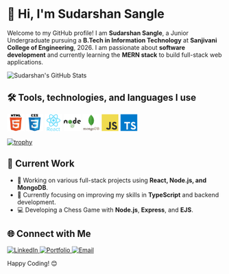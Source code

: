 # 👋 Hi, I'm Sudarshan Sangle

Welcome to my GitHub profile!
I am **Sudarshan Sangle**, a Junior Undergraduate pursuing a **B.Tech in Information Technology** at **Sanjivani College of Engineering**, 2026. I am passionate about **software development** and currently learning the **MERN stack** to build full-stack web applications.

![Sudarshan's GitHub Stats](https://github-readme-stats.vercel.app/api?username=sudarshansangle56&show_icons=true&theme=radical)

## 🛠 Tools, technologies, and languages I use
<p align="left">
  <img src="https://raw.githubusercontent.com/devicons/devicon/master/icons/html5/html5-original-wordmark.svg" alt="html5" width="40" height="40"/>
  <img src="https://raw.githubusercontent.com/devicons/devicon/master/icons/css3/css3-original-wordmark.svg" alt="css3" width="40" height="40"/>
  <img src="https://raw.githubusercontent.com/devicons/devicon/master/icons/react/react-original-wordmark.svg" alt="react" width="40" height="40"/>
  <img src="https://raw.githubusercontent.com/devicons/devicon/master/icons/nodejs/nodejs-original-wordmark.svg" alt="nodejs" width="40" height="40"/>
  <img src="https://raw.githubusercontent.com/devicons/devicon/master/icons/mongodb/mongodb-original-wordmark.svg" alt="mongodb" width="40" height="40"/>
  <img src="https://raw.githubusercontent.com/devicons/devicon/master/icons/javascript/javascript-original.svg" alt="javascript" width="40" height="40"/>
  <img src="https://raw.githubusercontent.com/devicons/devicon/master/icons/typescript/typescript-original.svg" alt="typescript" width="40" height="40"/>
</p>

[![trophy](https://github-profile-trophy.vercel.app/?username=sudarshansangle56&theme=onedark)](https://github.com/ryo-ma/github-profile-trophy)

## 🔭 Current Work
- 🚀 Working on various full-stack projects using **React, Node.js, and MongoDB**.
- 🌱 Currently focusing on improving my skills in **TypeScript** and backend development.
- 💻 Developing a Chess Game with **Node.js**, **Express**, and **EJS**.

## 🌐 Connect with Me
<p align="left">
  <!-- LinkedIn -->
  <a href="https://www.linkedin.com/in/sudarshan-sangle" target="_blank" rel="noopener noreferrer">
    <img src="https://cdn-icons-png.flaticon.com/512/174/174857.png" alt="LinkedIn" width="40" height="40"/>
  </a>
  <!-- Portfolio -->
  <a href="https://sudarshansangle56.github.io/SudarshanPortfolio" target="_blank" rel="noopener noreferrer">
    <img src="https://cdn-icons-png.flaticon.com/512/609/609053.png" alt="Portfolio" width="40" height="40"/>
  </a>
  <!-- Email -->
  <a href="mailto:sanglesudarshan5701@gmail.com">
    <img src="https://cdn-icons-png.flaticon.com/512/732/732200.png" alt="Email" width="40" height="40"/>
  </a>
</p>

Happy Coding! 😊

